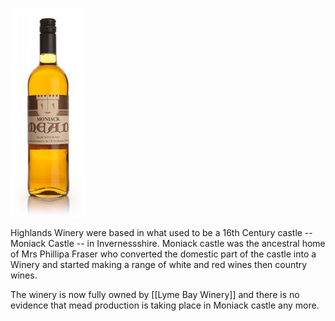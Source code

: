 ![](/images/moniack.jpg)

Highlands Winery were based in what used to be a 16th Century
castle -- Moniack Castle -- in Invernessshire. Moniack castle was the
ancestral home of Mrs Phillipa Fraser who converted the domestic part of the castle into a Winery and started making a range
of white and red wines then country wines.

The winery is now fully owned by [[Lyme Bay Winery]] and there is no evidence that mead production is taking place in Moniack castle any more.
